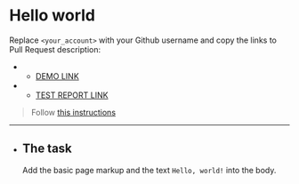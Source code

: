 # Hello world
Replace `<your_account>` with your Github username and copy the links to Pull Request description:
+ - [DEMO LINK](https://olena-kapustiuk.github.io/layout_hello-world/)
+ - [TEST REPORT LINK](https://olena-kapustiuk.github.io/layout_hello-world/report/html_report/)

> Follow [this instructions](https://mate-academy.github.io/layout_task-guideline/#how-to-solve-the-layout-tasks-on-github)
___

+ ## The task
  Add the basic page markup and the text `Hello, world!` into the body.
